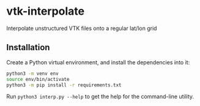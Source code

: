 # vtk-interpolate
Interpolate unstructured VTK files onto a regular lat/lon grid

## Installation
Create a Python virtual environment, and install the dependencies into it:

```sh
python3 -m venv env
source env/bin/activate
python3 -m pip install -r requirements.txt
```

Run `python3 interp.py --help` to get the help for the command-line utility.